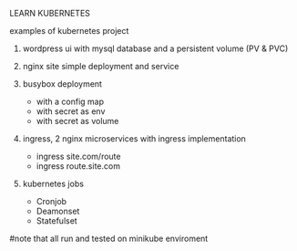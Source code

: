 LEARN KUBERNETES

examples of kubernetes project
1. wordpress ui with mysql database and a persistent volume (PV & PVC)
2. nginx site simple deployment and service
3. busybox deployment
   - with a config map
   - with secret as env
   - with secret as volume

4. ingress, 2 nginx microservices with ingress implementation
	- ingress site.com/route
	- ingress route.site.com
5. kubernetes jobs 
	- Cronjob
	- Deamonset
	- Statefulset

#note that all run and tested on minikube enviroment
